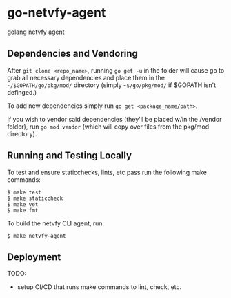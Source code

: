 # go-netvfy-agent
golang netvfy agent

## Dependencies and Vendoring 

After `git clone <repo_name>`, running `go get -u` in the folder will cause go to grab all necessary dependencies and place them in the `~/$GOPATH/go/pkg/mod/` directory (simply `~$/go/pkg/mod/` if $GOPATH isn't definged.)

To add new dependencies simply run `go get <package_name/path>`. 

If you wish to vendor said dependencies (they'll be placed w/in the /vendor folder), run `go mod vendor` (which will copy over files from the pkg/mod directory). 

## Running and Testing Locally

To test and ensure staticchecks, lints, etc pass run the following make commands: 

```
$ make test
$ make staticcheck
$ make vet
$ make fmt
```

To build the netvfy CLI agent, run: 

```
$ make netvfy-agent
```

## Deployment 

TODO: 
- setup CI/CD that runs make commands to lint, check, etc. 